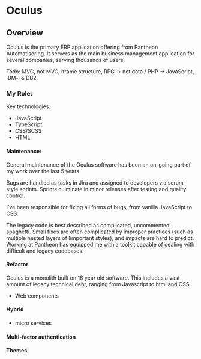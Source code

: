 # Oculus

## Overview

Oculus is the primary ERP application offering from Pantheon Automatisering.
It servers as the main business management application for several companies, serving thousands of users.

Todo: MVC, not MVC, iframe structure, RPG -> net.data / PHP -> JavaScript, IBM-i & DB2.

### My Role:

Key technologies:
- JavaScript
- TypeScript
- CSS/SCSS
- HTML

#### Maintenance:
General maintenance of the Oculus software has been an on-going part of my work over the last 5 years.

Bugs are handled as tasks in Jira and assigned to developers via scrum-style sprints. Sprints culminate in minor releases after testing and quality control.

I've been responsible for fixing all forms of bugs, from vanilla JavaScript to CSS.

The legacy code is best described as complicated, uncommented, spaghetti. Small fixes are often complicated by improper practices (such as multiple nested layers of !important styles), and impacts are hard to predict. Working at Pantheon has equipped me with a toolkit capable of dealing with difficult and legacy codebases. 

#### Refactor
Oculus is a monolith built on 16 year old software. This includes a vast amount of legacy technical debt, ranging from Javascript
to html and CSS.


- Web components

#### Hybrid
- micro services

#### Multi-factor authentication

#### Themes